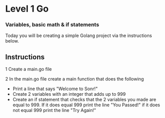 # Level 1 Go

### Variables, basic math & if statements

Today you will be creating a simple Golang project via the instructions below.

## Instructions

1 Create a main.go file 

2 In the main.go file create a main function that does the following
- Print a line that says "Welcome to Sonr!"
- Create 2 variables with an integer that adds up to 999
- Create an if statement that checks that the 2 variables you made are equal to 999. If it does equal 999 print the line "You Passed!" if it does not equal 999 print the line "Try Again!"